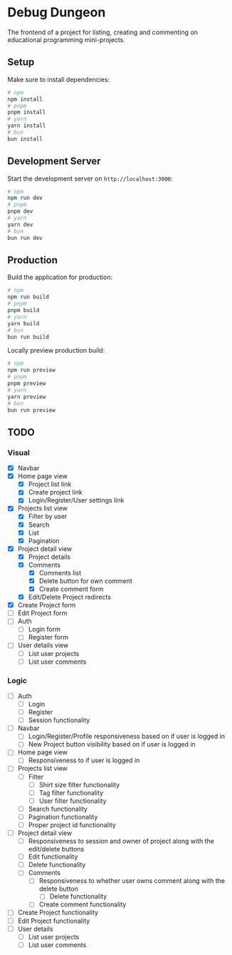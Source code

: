 # Debug Dungeon

The frontend of a project for listing, creating and commenting on educational programming mini-projects.

## Setup
Make sure to install dependencies:
```bash
# npm
npm install
# pnpm
pnpm install
# yarn
yarn install
# bun
bun install
```
## Development Server
Start the development server on `http://localhost:3000`:
```bash
# npm
npm run dev
# pnpm
pnpm dev
# yarn
yarn dev
# bun
bun run dev
```
## Production
Build the application for production:
```bash
# npm
npm run build
# pnpm
pnpm build
# yarn
yarn build
# bun
bun run build
```
Locally preview production build:
```bash
# npm
npm run preview
# pnpm
pnpm preview
# yarn
yarn preview
# bun
bun run preview
```

## TODO
### Visual
- [x] Navbar
- [x] Home page view
    - [x] Project list link
    - [x] Create project link
    - [x] Login/Register/User settings link
- [x] Projects list view
    - [x] Filter by user
    - [x] Search
    - [x] List
    - [x] Pagination
- [x] Project detail view
    - [x] Project details
    - [x] Comments
        - [x] Comments list
        - [x] Delete button for own comment
        - [x] Create comment form
    - [x] Edit/Delete Project redirects
- [x] Create Project form
- [ ] Edit Project form
- [ ] Auth
    - [ ] Login form
    - [ ] Register form
- [ ] User details view
    - [ ] List user projects
    - [ ] List user comments
### Logic
- [ ] Auth
    - [ ] Login
    - [ ] Register
    - [ ] Session functionality
- [ ] Navbar
  - [ ] Login/Register/Profile responsiveness based on if user is logged in
  - [ ] New Project button visibility based on if user is logged in
- [ ] Home page view
  - [ ] Responsiveness to if user is logged in
- [ ] Projects list view
  - [ ] Filter
    - [ ] Shirt size filter functionality
    - [ ] Tag filter functionality
    - [ ] User filter functionality
  - [ ] Search functionality
  - [ ] Pagination functionality
  - [ ] Proper project id functionality
- [ ] Project detail view
  - [ ] Responsiveness to session and owner of project along with the edit/delete buttons
  - [ ] Edit functionality
  - [ ] Delete functionality
  - [ ] Comments
    - [ ] Responsiveness to whether user owns comment along with the delete button
      - [ ] Delete functionality
    - [ ] Create comment functionality
- [ ] Create Project functionality
- [ ] Edit Project functionality
- [ ] User details
  - [ ] List user projects
  - [ ] List user comments
